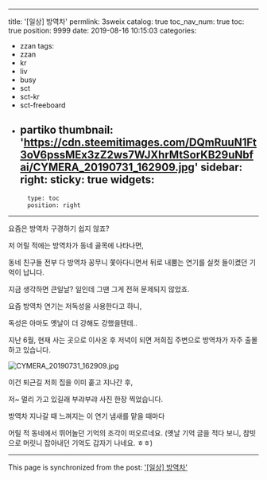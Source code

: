 
---
title: '[일상] 방역차'
permlink: 3sweix
catalog: true
toc_nav_num: true
toc: true
position: 9999
date: 2019-08-16 10:15:03
categories:
- zzan
tags:
- zzan
- kr
- liv
- busy
- sct
- sct-kr
- sct-freeboard
- partiko
thumbnail: 'https://cdn.steemitimages.com/DQmRuuN1Ft3oV6pssMEx3zZ2ws7WJXhrMtSorKB29uNbfai/CYMERA_20190731_162909.jpg'
sidebar:
    right:
        sticky: true
widgets:
    -
        type: toc
        position: right
---


요즘은 방역차 구경하기 쉽지 않죠?

저 어릴 적에는 방역차가 동네 골목에 나타나면,

동네 친구들 전부 다 방역차 꽁무니 쫓아다니면서 뒤로 내뿜는 연기를 실컷 들이켰던 기억이 납니다.

지금 생각하면 큰일날? 일인데 그땐 그게 전혀 문제되지 않았죠.

요즘 방역차 연기는 저독성을 사용한다고 하니,

독성은 아마도 옛날이 더 강해도 강했을텐데..

지난 6월,
현재 사는 곳으로 이사온 후 저녁이 되면 저희집 주변으로 방역차가 자주 출몰하고 있습니다.

![CYMERA_20190731_162909.jpg](https://cdn.steemitimages.com/DQmRuuN1Ft3oV6pssMEx3zZ2ws7WJXhrMtSorKB29uNbfai/CYMERA_20190731_162909.jpg)

이건 퇴근길 저희 집을 이미 훝고 지나간 후,

저~ 멀리 가고 있길래 부랴부랴 사진 한장 찍었습니다.

방역차 지나갈 때 느껴지는 이 연기 냄새를 맡을 때마다

어릴 적 동네에서 뛰어놀던 기억의 조각이 떠오르네요. (옛날 기억 글을 적다 보니, 참빗으로 머릿니 잡아내던 기억도 갑자기 나네요. ㅎㅎ)

- - -

This page is synchronized from the post: ['[일상] 방역차'](https://steemit.com/@lucky2015/3sweix)
